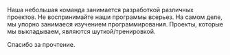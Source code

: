 Наша небольшая команда занимается разработкой различных проектов.
Не воспринимайте наши программы всерьез. На самом деле, мы упорно занимаеся изучением программирования. Проекты, которые мы выкладываем, являются шуткой/тренировкой.

Спасибо за прочтение.
